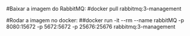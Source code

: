 
#Baixar a imagem do RabbitMQ: 
#docker pull rabbitmq:3-management

#Rodar a imagem no docker: 
##docker run -it --rm --name rabbitMQ -p 8080:15672 -p 5672:5672 -p 25676:25676 rabbitmq:3-management